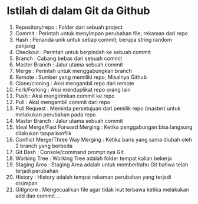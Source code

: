 # Istilah di dalam Git da Github
1. Repository/repo : Folder dari sebuah project
2. Commit : Perintah untuk menyimpan perubahan file; rekaman dari repo
3. Hash : Penanda unik untuk setiap commit; berupa string random panjang
4. Checkout : Perintah untuk berpindah ke sebuah commit
5. Branch : Cabang bebas dari sebuah commit
6. Master Branch : Jalur utama sebuah commit
7. Merge : Perintah untuk menggabungkan branch
8. Remote : Sumber yang memiliki repo; Misalnya Github
9. Clone/cloning : Aksi mengambil repo dari remote
10. Fork/Forking : Aksi menduplikat repo orang lain
11. Push : Aksi mengirimkan commit ke repo
12. Pull : Aksi mengambil commit dari repo
13. Pull Request : Meminta persetujuan dari pemilik repo (master) untuk melakukan perubahan pada repo
14. Master Branch : Jalur utama sebuah commit
15. Ideal Merge/Fast Forward Merging : Ketika penggabungan bisa langsung dilakukan tanpa konflik
16. Conflict Merge/Three Way Merging : Ketika baris yang sama diubah oleh 2 branch yang berbeda
17. Git Bash : Console/command prompt nya Git
18. Working Tree : Working Tree adalah folder tempat kalian bekerja
19. Staging Area : Staging Area adalah untuk memberitahu Git bahwa telah terjadi perubahan
20. History : History adalah tempat rekaman perubahan yang terjadi disimpan
21. GitIgnore : Mengecualikan file agar tidak ikut terbawa ketika melakukan add dan commit
...